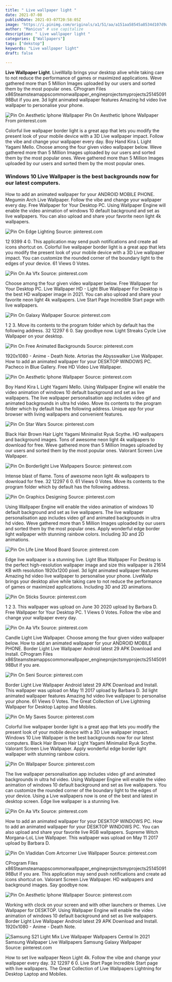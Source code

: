 ```yaml
---
title: " Live wallpaper light "
date: 2021-07-08
publishDate: 2021-03-07T20:58:05Z
image: "https://i.pinimg.com/originals/a1/51/aa/a151aa58545a8534d107d9ab442ec249.jpg"
author: "Manicus" # use capitalize
description: " Live wallpaper light "
categories: ["Wallpapers"]
tags: ["dekstop"]
keywords: "Live wallpaper light"
draft: false

---
```



**Live Wallpaper Light**. LiveWallp brings your desktop alive while taking care to not reduce the performance of games or maximized applications. Weve gathered more than 5 Million Images uploaded by our users and sorted them by the most popular ones. CProgram Files x86Steamsteamappscommonwallpaper_engineprojectsmyprojects2514509198But if you are. 3d light animated wallpaper features Amazing hd video live wallpaper to personalise your phone.

![Pin On Aesthetic Iphone Wallpaper](https://i.pinimg.com/originals/71/49/f5/7149f505f15fca4343fd4a37202e9ebc.gif "Pin On Aesthetic Iphone Wallpaper")
Pin On Aesthetic Iphone Wallpaper From pinterest.com


Colorful live wallpaper border light is a great app that lets you modify the present look of your mobile device with a 3D Live wallpaper impact. Follow the vibe and change your wallpaper every day. Boy Hand Kira L Light Yagami Mello. Choose among the four given video wallpaper below. Weve gathered more than 5 Million Images uploaded by our users and sorted them by the most popular ones. Weve gathered more than 5 Million Images uploaded by our users and sorted them by the most popular ones.

### Windows 10 Live Wallpaper is the best backgrounds now for our latest computers.

How to add an animated wallpaper for your ANDROID MOBILE PHONE. Megumin Arch Live Wallpaper. Follow the vibe and change your wallpaper every day. Free Wallpaper for Your Desktop PC. Using Wallpaper Engine will enable the video animation of windows 10 default background and set as live wallpapers. You can also upload and share your favorite neon light 4k wallpapers.


![Pin On Edge Lighting](https://i.pinimg.com/originals/dc/cb/0a/dccb0af462b60d60d562d268d0f64d64.png "Pin On Edge Lighting")
Source: pinterest.com

12 9399 4 0. This application may send push notifications and create ad icons shortcut on. Colorful live wallpaper border light is a great app that lets you modify the present look of your mobile device with a 3D Live wallpaper impact. You can customize the rounded corner of the boundary light to the edges of your device. 61 Views 0 Votes.

![Pin On Aa Vfx](https://i.pinimg.com/originals/11/51/ef/1151eff81f59fe6b2fcc9ad49776ebc1.jpg "Pin On Aa Vfx")
Source: pinterest.com

Choose among the four given video wallpaper below. Free Wallpaper for Your Desktop PC. Live Wallpaper HD - Light Blue Wallpaper For Desktop is the best HD wallpaper image in 2021. You can also upload and share your favorite neon light 4k wallpapers. Live Start Page Incredible Start page with live wallpapers.

![Pin On Galaxy Wallpaper](https://i.pinimg.com/originals/bf/fe/36/bffe3695c3a7213c655717e7d9b31483.jpg "Pin On Galaxy Wallpaper")
Source: pinterest.com

1 2 3. Move its contents to the program folder which by default has the following address. 32 12297 6 0. Say goodbye now. Light Streaks Cycle Live Wallpaper on your desktop.

![Pin On Free Animated Backgrounds](https://i.pinimg.com/564x/8d/aa/4c/8daa4c3d56cab08c9e70b2e88aca0098.jpg "Pin On Free Animated Backgrounds")
Source: pinterest.com

1920x1080 - Anime - Death Note. Artorias the Abysswalker Live Wallpaper. How to add an animated wallpaper for your DESKTOP WINDOWS PC. Pacheco in Blue Gallery. Free HD Video Live Wallpaper.

![Pin On Aesthetic Iphone Wallpaper](https://i.pinimg.com/originals/71/49/f5/7149f505f15fca4343fd4a37202e9ebc.gif "Pin On Aesthetic Iphone Wallpaper")
Source: pinterest.com

Boy Hand Kira L Light Yagami Mello. Using Wallpaper Engine will enable the video animation of windows 10 default background and set as live wallpapers. The live wallpaper personalisation app includes video gif and animated backgrounds in ultra hd video. Move its contents to the program folder which by default has the following address. Unique app for your browser with living wallpapers and convenient features.

![Pin On Star Wars](https://i.pinimg.com/474x/da/9a/52/da9a528ebe7598be61cd8aa69e1d6ec7.jpg "Pin On Star Wars")
Source: pinterest.com

Black Hair Brown Hair Light Yagami Minimalist Ryuk Scythe. HD wallpapers and background images. Tons of awesome neon light 4k wallpapers to download for free. Weve gathered more than 5 Million Images uploaded by our users and sorted them by the most popular ones. Valorant Screen Live Wallpaper.

![Pin On Borderlight Live Wallpapers](https://i.pinimg.com/originals/35/a3/3e/35a33ec34ae6c2c58f20a70cacb34df9.gif "Pin On Borderlight Live Wallpapers")
Source: pinterest.com

Intense blast of flame. Tons of awesome neon light 4k wallpapers to download for free. 32 12297 6 0. 61 Views 0 Votes. Move its contents to the program folder which by default has the following address.

![Pin On Graphics Designing](https://i.pinimg.com/originals/ec/a5/f5/eca5f5587111611032875ae12b43444b.webp "Pin On Graphics Designing")
Source: pinterest.com

Using Wallpaper Engine will enable the video animation of windows 10 default background and set as live wallpapers. The live wallpaper personalisation app includes video gif and animated backgrounds in ultra hd video. Weve gathered more than 5 Million Images uploaded by our users and sorted them by the most popular ones. Apply wonderful edge border light wallpaper with stunning rainbow colors. Including 3D and 2D animations.

![Pin On Life Line Mood Board](https://i.pinimg.com/originals/73/78/7b/73787bf028aa6d04627519624dc9896f.jpg "Pin On Life Line Mood Board")
Source: pinterest.com

Edge live wallpaper is a stunning live. Light Blue Wallpaper For Desktop is the perfect high-resolution wallpaper image and size this wallpaper is 21614 KB with resolution 1920x1200 pixel. 3d light animated wallpaper features Amazing hd video live wallpaper to personalise your phone. LiveWallp brings your desktop alive while taking care to not reduce the performance of games or maximized applications. Including 3D and 2D animations.

![Pin On Sticks](https://i.pinimg.com/originals/bf/7a/1d/bf7a1df9add4a12cb233ff51d8d0def2.jpg "Pin On Sticks")
Source: pinterest.com

1 2 3. This wallpaper was upload on June 30 2020 upload by Barbara D. Free Wallpaper for Your Desktop PC. 1 Views 0 Votes. Follow the vibe and change your wallpaper every day.

![Pin On Aa Vfx](https://i.pinimg.com/originals/61/1e/cd/611ecdede03099adf38d9ad3b4f4ddc7.jpg "Pin On Aa Vfx")
Source: pinterest.com

Candle Light Live Wallpaper. Choose among the four given video wallpaper below. How to add an animated wallpaper for your ANDROID MOBILE PHONE. Border Light Live Wallpaper Android latest 29 APK Download and Install. CProgram Files x86Steamsteamappscommonwallpaper_engineprojectsmyprojects2514509198But if you are.

![Pin On Seni](https://i.pinimg.com/originals/4d/57/f7/4d57f744980dc4cf23d6f7775a637c31.jpg "Pin On Seni")
Source: pinterest.com

Border Light Live Wallpaper Android latest 29 APK Download and Install. This wallpaper was upload on May 11 2017 upload by Barbara D. 3d light animated wallpaper features Amazing hd video live wallpaper to personalise your phone. 61 Views 0 Votes. The Great Collection of Live Lightning Wallpaper for Desktop Laptop and Mobiles.

![Pin On My Saves](https://i.pinimg.com/originals/58/8e/5b/588e5b6dad1a9acf3e99394a3f02d89f.png "Pin On My Saves")
Source: pinterest.com

Colorful live wallpaper border light is a great app that lets you modify the present look of your mobile device with a 3D Live wallpaper impact. Windows 10 Live Wallpaper is the best backgrounds now for our latest computers. Black Hair Brown Hair Light Yagami Minimalist Ryuk Scythe. Valorant Screen Live Wallpaper. Apply wonderful edge border light wallpaper with stunning rainbow colors.

![Pin On Wallpaper](https://i.pinimg.com/originals/ee/64/97/ee649756b0fdfaad14db3698cb2bde52.jpg "Pin On Wallpaper")
Source: pinterest.com

The live wallpaper personalisation app includes video gif and animated backgrounds in ultra hd video. Using Wallpaper Engine will enable the video animation of windows 10 default background and set as live wallpapers. You can customize the rounded corner of the boundary light to the edges of your device. Using a Live wallpapers now is one of the best and latest in desktop screen. Edge live wallpaper is a stunning live.

![Pin On Aa Vfx](https://i.pinimg.com/originals/94/fa/2e/94fa2e59ae13cd799566b5ea492ffc6c.jpg "Pin On Aa Vfx")
Source: pinterest.com

How to add an animated wallpaper for your DESKTOP WINDOWS PC. How to add an animated wallpaper for your DESKTOP WINDOWS PC. You can also upload and share your favorite live RGB wallpapers. Supreme Witch Morgana-LoL Live Wallpaper. This wallpaper was upload on May 11 2017 upload by Barbara D.

![Pin On Vladidan Com Artcorner Live Wallpaper](https://i.pinimg.com/originals/96/3a/68/963a680580a8c7c981000bd92bedda99.jpg "Pin On Vladidan Com Artcorner Live Wallpaper")
Source: pinterest.com

CProgram Files x86Steamsteamappscommonwallpaper_engineprojectsmyprojects2514509198But if you are. This application may send push notifications and create ad icons shortcut on. Valorant Screen Live Wallpaper. HD wallpapers and background images. Say goodbye now.

![Pin On Aesthetic Iphone Wallpaper](https://i.pinimg.com/originals/ba/40/89/ba4089fce9085cba83987fac7bfe84c4.gif "Pin On Aesthetic Iphone Wallpaper")
Source: pinterest.com

Working with clock on your screen and with other launchers or themes. Live Wallpaper for DESKTOP. Using Wallpaper Engine will enable the video animation of windows 10 default background and set as live wallpapers. Border Light Live Wallpaper Android latest 29 APK Download and Install. 1920x1080 - Anime - Death Note.

![Samsung S21 Light Mix Live Wallpaper Wallpapers Central In 2021 Samsung Wallpaper Live Wallpapers Samsung Galaxy Wallpaper](https://i.pinimg.com/originals/a1/51/aa/a151aa58545a8534d107d9ab442ec249.jpg "Samsung S21 Light Mix Live Wallpaper Wallpapers Central In 2021 Samsung Wallpaper Live Wallpapers Samsung Galaxy Wallpaper")
Source: pinterest.com

How to set live wallpaper Neon Light 4k. Follow the vibe and change your wallpaper every day. 32 12297 6 0. Live Start Page Incredible Start page with live wallpapers. The Great Collection of Live Wallpapers Lightning for Desktop Laptop and Mobiles.

